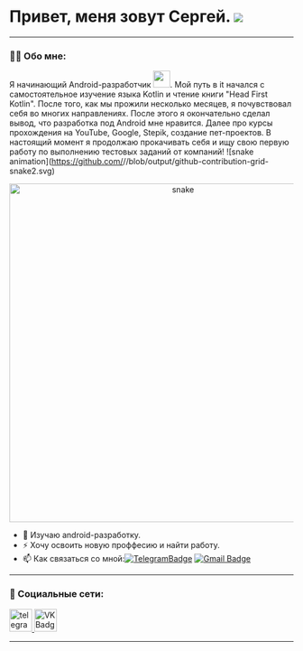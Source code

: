 # Привет, меня зовут Сергей. ![](https://user-images.githubusercontent.com/18350557/176309783-0785949b-9127-417c-8b55-ab5a4333674e.gif)
--- 
### :man_technologist: Обо мне:

Я начинающий Android-разработчик <img src="https://media.giphy.com/media/WUlplcMpOCEmTGBtBW/giphy.gif" width="30px">. Мой путь в it начался с самостоятельное изучение языка Kotlin и чтение книги "Head First Kotlin". После того, как мы прожили несколько месяцев, я почувствовал себя во многих направлениях. После этого я окончательно сделал вывод, что разработка под Android мне нравится. Далее про курсы прохождения на YouTube, Google, Stepik, создание пет-проектов. В настоящий момент я продолжаю прокачивать себя и ищу свою первую работу по выполнению тестовых заданий от компаний!
![snake animation](https://github.com/<seu SergeiBaz>/<seu SergeiBaz>/blob/output/github-contribution-grid-snake2.svg)
<p align="center">
 <img width="600" src="assets/github-snake.svg" alt="snake"/>
</p>

- :telescope: Изучаю android-разработку. 
- :zap: Хочу освоить новую проффесию и найти работу. 
- :mailbox: Как связаться со мной:[![TelegramBadge](https://img.shields.io/badge/-sergeibazlov-blue?style=flat&logo=Telegram&logoColor=white)](https://t.me/Sergo_Cor) [![Gmail Badge](https://img.shields.io/badge/-Gmail-red?style=flat&logo=Gmail&logoColor=white)](sergeibazlov5@gmail.com)

---

### 🤝 Социальные сети:

  <div id="badges">
   <a href="https://t.me/Sergo_Cor" target="_blank">
      <img src="https://cdn-icons-png.flaticon.com/512/2111/2111646.png" width="40" height="40" alt="telegram group" />
    </a>
    <a href="https://vk.com/id106466516" target="_blank">
      <img src="https://cdn-icons-png.flaticon.com/512/145/145813.png" width="40" height="40" alt="VK Badge"/>
    </a>
  </div>

---

<!--
**SergeiBaz/SergeiBaz** is a ✨ _special_ ✨ repository because its `README.md` (this file) appears on your GitHub profile.

Here are some ideas to get you started:

- 🔭 I’m currently working on ...
- 🌱 I’m currently learning ...
- 👯 I’m looking to collaborate on ...
- 🤔 I’m looking for help with ...
- 💬 Ask me about ...
- 📫 How to reach me: ...
- 😄 Pronouns: ...
- ⚡ Fun fact: ...
-->
